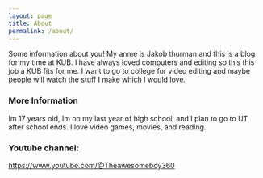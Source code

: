```yaml
---
layout: page
title: About
permalink: /about/
---
```


Some information about you!
My anme is Jakob thurman and this is a blog for my time at KUB. I have always loved computers and editing so this this job a KUB fits for me. I want to go to college for video editing and maybe people will watch the stuff I make which I would love.
### More Information
Im 17 years old, Im on my last year of high school, and I plan to go to UT after school ends. I love video games, movies, and reading. 

### Youtube channel: 
<https://www.youtube.com/@Theawesomeboy360>


